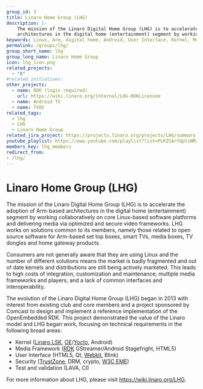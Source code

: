 ```yaml
---
group_id: 3
title: Linaro Home Group (LHG)
description: |-
    The mission of the Linaro Digital Home Group (LHG) is to accelerate the adoption of Arm-based
    architectures in the digital home (entertainment) segment by working collaboratively on core Linux-based software platforms.
keywords: Linux, Arm, digital home, Android, User Interface, Kernel, Media Framework, Test and validation
permalink: /groups/lhg/
group_short_name: lhg
group_long_name: Linaro Home Group
icon: lhg_icon.png
related_projects:
  - "8"
#related_initiatives:
other_projects:
  - name: RDK (login required)
    url: https://wiki.linaro.org/Internal/LHG-RDKLicensee
  - name: Android TV
  - name: TVOS
related_tags:
  - lhg
  - LHG
  - Linaro Home Group
related_jira_project: https://projects.linaro.org/projects/LHG/summary
youtube_playlist: https://www.youtube.com/playlist?list=PLKZSArYQptsNM2Muw_4qDSB8hvqfQZGWX
members_key: lhg_members
redirect_from:
- /lhg/
---
```

# Linaro Home Group (LHG)

The mission of the Linaro Digital Home Group (LHG) is to accelerate the adoption of Arm-based architectures in the digital home (entertainment) segment by working collaboratively on core Linux-based software platforms and delivering media via optimized and secure video frameworks. LHG works on solutions common to its members, namely those related to open source software for Arm-based set top boxes, smart TVs, media boxes, TV dongles and home gateway products.

Consumers are not generally aware that they are using Linux and the number of different solutions means the market is badly fragmented and out of date kernels and distributions are still being actively marketed. This leads to high costs of integration, customization and maintenance; multiple media frameworks and players; and a lack of common interfaces and interoperability.

The evolution of the Linaro Digital Home Group (LHG) began in 2013 with interest from existing club and core members and a project sponsored by Comcast to design and implement a reference implementation of the OpenEmbedded RDK. This project demonstrated the value of the Linaro model and LHG began work, focusing on technical requirements in the following broad areas:

- Kernel ([Linaro LSK](https://wiki.linaro.org/LSK), [OE](http://www.openembedded.org/wiki/Main_Page)/[Yocto](https://www.yoctoproject.org/), Android)
- Media Framework ([RDK](http://rdkcentral.com/) GStreamer/Android Stagefright, HTML5)
- User Interface (HTML5, Qt, [Webkit](http://www.webkit.org/), Blink)
- Security ([TrustZone](http://www.arm.com/products/processors/technologies/trustzone/index.php), DRM, crypto, [W3C EME](https://dvcs.w3.org/hg/html-media/raw-file/tip/encrypted-media/encrypted-media.html))
- Test and validation (LAVA, CI)

For more information about LHG, please visit https://wiki.linaro.org/LHG.
